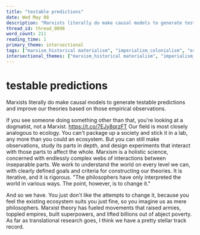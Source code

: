 ```yaml
---
title: "testable predictions"
date: Wed May 08
description: "Marxists literally do make causal models to generate testable predictions and improve our theories based on those empirical observations."
thread_id: thread_0098
word_count: 211
reading_time: 1
primary_theme: intersectional
tags: ["marxism_historical materialism", "imperialism_colonialism", "organizational theory"]
intersectional_themes: ["marxism_historical materialism", "imperialism_colonialism", "organizational theory"]
---
```


# testable predictions

Marxists literally do make causal models to generate testable predictions and improve our theories based on those empirical observations.

If you see someone doing something other than that, you're looking at a dogmatist, not a Marxist. https://t.co/7EJy8qrzFT Our field is most closely analogous to ecology. You can't package up a society and stick it in a lab, any more than you could an ecosystem. But you can still make observations, study its parts in depth, and design experiments that interact with those parts to affect the whole. Marxism is a holistic science, concerned with endlessly complex webs of interactions between inseparable parts. We work to understand the world on every level we can, with clearly defined goals and criteria for constructing our theories. It is iterative, and it is rigorous. "The philosophers have only interpreted the world in various ways. The point, however, is to change it."

And so we have. You just don't like the attempts to change it, because you feel the existing ecosystem suits you just fine, so you imagine us as mere philosophers. Marxist theory has fueled movements that raised armies, toppled empires, built superpowers, and lifted billions out of abject poverty. As far as translational research goes, I think we have a pretty stellar track record.